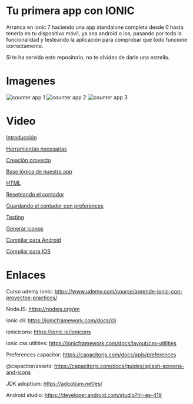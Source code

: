 # Tu primera app con IONIC

Arranca en ionic 7 haciendo una app standalone completa desde 0 hasta tenerla en tu dispositivo móvil, ya sea android o ios, pasando por toda la funcionalidad y testeando la aplicación para comprobar que todo funcione correctamente.

Si te ha servido este repositorio, no te olvides de darle una estrella.

# Imagenes

![counter app 1](https://i.ibb.co/H7CtVNC/counter-app-1.png)
![counter app 2](https://i.ibb.co/GM0vJyp/counter-app-2.png)
![counter app 3](https://i.ibb.co/CMMNMRq/counter-app-3.png)

# Video

[Introducción](https://www.youtube.com/watch?v=nbRQM8HMeY0&t=0s) 

[Herramientas necesarias](https://www.youtube.com/watch?v=nbRQM8HMeY0&t=74s)

[Creación proyecto](https://www.youtube.com/watch?v=nbRQM8HMeY0&t=185s)

[Base lógica de nuestra app](https://www.youtube.com/watch?v=nbRQM8HMeY0&t=327s)

[HTML](https://www.youtube.com/watch?v=nbRQM8HMeY0&t=497s)

[Reseteando el contador](https://www.youtube.com/watch?v=nbRQM8HMeY0&t=1095s)

[Guardando el contador con preferences](https://www.youtube.com/watch?v=nbRQM8HMeY0&t=1289s)

[Testing](https://www.youtube.com/watch?v=nbRQM8HMeY0&t=1678s)

[Generar iconos](https://www.youtube.com/watch?v=nbRQM8HMeY0&t=2055s)

[Compilar para Android](https://www.youtube.com/watch?v=nbRQM8HMeY0&t=2249s)

[Compilar para IOS](https://www.youtube.com/watch?v=nbRQM8HMeY0&t=2455s)

# Enlaces

Curso udemy ionic: https://www.udemy.com/course/aprende-ionic-con-proyectos-practicos/

NodeJS: https://nodejs.org/en

Ionic cli: https://ionicframework.com/docs/cli 

ionicicons: https://ionic.io/ionicons

ionic css utilities: https://ionicframework.com/docs/layout/css-utilities

Preferences capacitor: https://capacitorjs.com/docs/apis/preferences

@capacitor/assets: https://capacitorjs.com/docs/guides/splash-screens-and-icons

JDK adoptium: https://adoptium.net/es/

Android studio: https://developer.android.com/studio?hl=es-419


